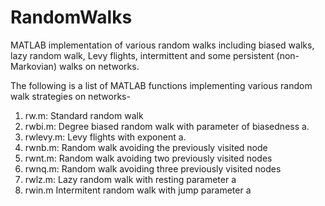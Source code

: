 # RandomWalks
MATLAB implementation of various random walks including biased walks, lazy random walk, Levy flights, intermittent and some persistent (non-Markovian) walks on networks.   

The following is a list of MATLAB functions implementing various random walk strategies on networks-

1. rw.m: Standard random walk
2. rwbi.m: Degree biased random walk with parameter of biasedness a.
3. rwlevy.m: Levy flights with exponent a.
4. rwnb.m: Random walk avoiding the previously visited node
5. rwnt.m: Random walk avoiding two previously visited nodes
6. rwnq.m: Random walk avoiding three previously visited nodes
7. rwlz.m: Lazy random walk with resting parameter a
8. rwin.m Intermitent random walk with jump parameter a
